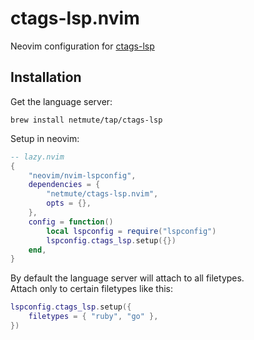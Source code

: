 # ctags-lsp.nvim

Neovim configuration for [ctags-lsp](https://github.com/netmute/ctags-lsp)

## Installation

Get the language server:

```
brew install netmute/tap/ctags-lsp
```

Setup in neovim:

```lua
-- lazy.nvim
{
    "neovim/nvim-lspconfig",
    dependencies = {
        "netmute/ctags-lsp.nvim",
        opts = {},
    },
    config = function()
        local lspconfig = require("lspconfig")
        lspconfig.ctags_lsp.setup({})
    end,
}
```

By default the language server will attach to all filetypes.  
Attach only to certain filetypes like this:

```lua
lspconfig.ctags_lsp.setup({
    filetypes = { "ruby", "go" },
})
```
